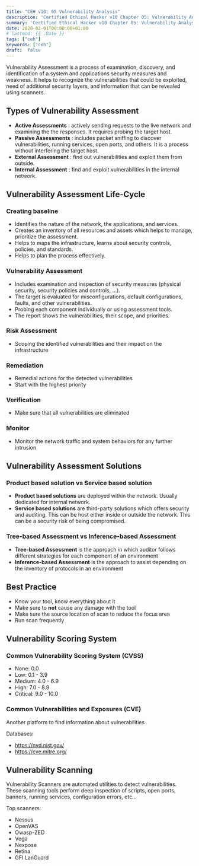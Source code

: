 ```yaml
---
title: "CEH v10: 05 Vulnerability Analysis"
description: 'Certified Ethical Hacker v10 Chapter 05: Vulnerability Analysis'
summary: 'Certified Ethical Hacker v10 Chapter 05: Vulnerability Analysis'
date: 2020-02-01T00:00:00+01:00
# lastmod: {{ .Date }}
tags: ["ceh"]
keywords: ["ceh"]
draft:  false
---
```


Vulnerability Assessment is a process of examination, discovery, and identification of a system and applications security measures and weakness.
It helps to recognize the vulnerabilities that could be exploited, need of additional security layers, and information that can be revealed using scanners.

## Types of Vulnerability Assessment

- **Active Assessments** : actively sending requests to the live network and examining the the responses. It requires probing the target host.
- **Passive Assessments** : includes packet sniffing to discover vulnerabilities, running services, open ports, and others. It is a process without interfering the target host.
- **External Assessment** : find out vulnerabilities and exploit them from outside.
- **Internal Assessment** : find and exploit vulnerabilities in the internal network.

## Vulnerability Assessment Life-Cycle

### Creating baseline 

- Identifies the nature of the network, the applications, and services.
- Creates an inventory of all resources and assets which helps to manage, prioritize the assessment.
- Helps to maps the infrastructure, learns about security controls, policies, and standards.
- Helps to plan the process effectively.

### Vulnerability Assessment

- Includes examination and inspection of security measures (physical security, security policies and controls, ...).
- The target is evaluated for misconfigurations, default configurations, faults, and other vulnerabilities.
- Probing each component individually or using assessment tools.
- The report shows the vulnerabilities, their scope, and priorities.

### Risk Assessment

- Scoping the identified vulnerabilities and their impact on the infrastructure

### Remediation

- Remedial actions for the detected vulnerabilities
- Start with the highest priority

### Verification

- Make sure that all vulnerabilities are eliminated

### Monitor

- Monitor the network traffic and system behaviors for any further intrusion

## Vulnerability Assessment Solutions

### Product based solution  vs Service based solution

- **Product based solutions** are deployed within the network. Usually dedicated for internal network.
- **Service based solutions** are third-party solutions which offers security and auditing. This can be host either inside or outside the network. This can be a security risk of being compromised.

### Tree-based Assessment vs Inference-based Assessment

- **Tree-based Assessment** is the approach in which auditor follows different strategies for each component of an environment
- **Inference-based Assessment** is the approach to assist depending on the inventory of protocols in an environment

## Best Practice

- Know your tool, know everything about it
- Make sure to **not** cause any damage with the tool
- Make sure the source location of scan to reduce the focus area
- Run scan frequently

## Vulnerability Scoring System

### Common Vulnerability Scoring System (CVSS)

- None: 0.0
- Low: 0.1 - 3.9
- Medium: 4.0 - 6.9
- High: 7.0 - 8.9
- Critical: 9.0 - 10.0

### Common Vulnerabilities and Exposures (CVE)

Another platform to find information about vulnerabilities

Databases:

- https://nvd.nist.gov/
- https://cve.mitre.org/

## Vulnerability Scanning

Vulnerability Scanners are automated utilities to detect vulnerabilities.
These scanning tools perform deep inspection of scripts, open ports, banners, running services, configuration errors, etc...

Top scanners:

- Nessus
- OpenVAS
- Owasp-ZED
- Vega
- Nexpose
- Retina
- GFI LanGuard

